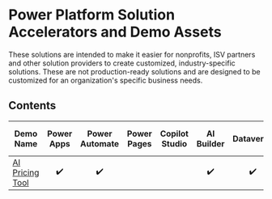 # Power Platform Solution Accelerators and Demo Assets
These solutions are intended to make it easier for nonprofits, ISV partners and other solution providers to create customized, industry-specific solutions. These are not production-ready solutions and are designed to be customized for an organization's specific business needs.

## Contents
| Demo Name | Power Apps | Power Automate | Power Pages | Copilot Studio | AI Builder | Dataverse | Premium Licensing Needed | 
| --------------- | :---: | :---: | :---: | :---: | :---: | :---: | :---: |
| [AI Pricing Tool](/PowerPlatform/demos/ai-pricing-tool/README.md) | ✔️ | ✔️ |  |  | ✔️ | ✔️ | ✔️ | 

